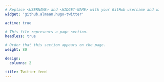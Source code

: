 ```yaml
---
# Replace <USERNAME> and <WIDGET-NAME> with your GitHub username and widget name, respectively.
widget: 'github.almaan.hugo-twitter'

active: true

# This file represents a page section.
headless: true

# Order that this section appears on the page.
weight: 80

design:
  columns: 2

title: Twitter feed
---
```



